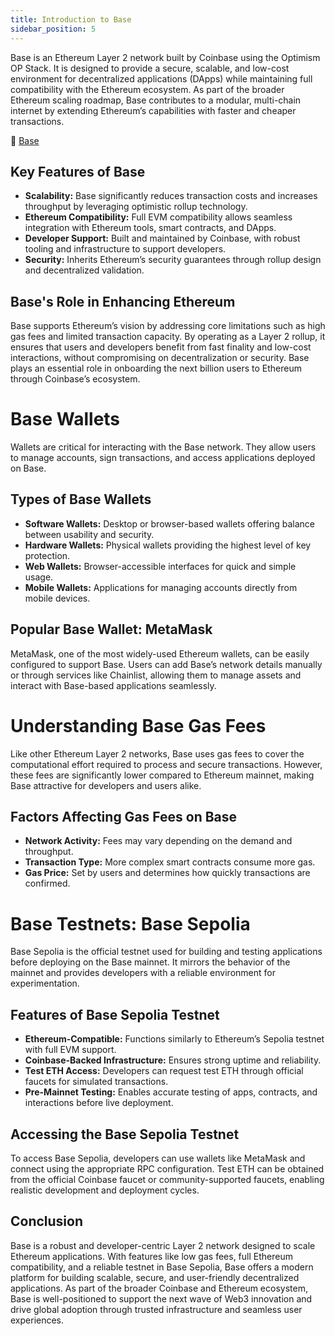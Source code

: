 ```yaml
---
title: Introduction to Base
sidebar_position: 5
---
```


Base is an Ethereum Layer 2 network built by Coinbase using the Optimism OP Stack. It is designed to provide a secure, scalable, and low-cost environment for decentralized applications (DApps) while maintaining full compatibility with the Ethereum ecosystem. As part of the broader Ethereum scaling roadmap, Base contributes to a modular, multi-chain internet by extending Ethereum’s capabilities with faster and cheaper transactions.

🔗 [Base](https://base.org)

## Key Features of Base

- **Scalability:** Base significantly reduces transaction costs and increases throughput by leveraging optimistic rollup technology.
- **Ethereum Compatibility:** Full EVM compatibility allows seamless integration with Ethereum tools, smart contracts, and DApps.
- **Developer Support:** Built and maintained by Coinbase, with robust tooling and infrastructure to support developers.
- **Security:** Inherits Ethereum’s security guarantees through rollup design and decentralized validation.

## Base's Role in Enhancing Ethereum

Base supports Ethereum’s vision by addressing core limitations such as high gas fees and limited transaction capacity. By operating as a Layer 2 rollup, it ensures that users and developers benefit from fast finality and low-cost interactions, without compromising on decentralization or security. Base plays an essential role in onboarding the next billion users to Ethereum through Coinbase’s ecosystem.

# Base Wallets

Wallets are critical for interacting with the Base network. They allow users to manage accounts, sign transactions, and access applications deployed on Base.

## Types of Base Wallets

- **Software Wallets:** Desktop or browser-based wallets offering balance between usability and security.
- **Hardware Wallets:** Physical wallets providing the highest level of key protection.
- **Web Wallets:** Browser-accessible interfaces for quick and simple usage.
- **Mobile Wallets:** Applications for managing accounts directly from mobile devices.

## Popular Base Wallet: MetaMask

MetaMask, one of the most widely-used Ethereum wallets, can be easily configured to support Base. Users can add Base’s network details manually or through services like Chainlist, allowing them to manage assets and interact with Base-based applications seamlessly.

# Understanding Base Gas Fees

Like other Ethereum Layer 2 networks, Base uses gas fees to cover the computational effort required to process and secure transactions. However, these fees are significantly lower compared to Ethereum mainnet, making Base attractive for developers and users alike.

## Factors Affecting Gas Fees on Base

- **Network Activity:** Fees may vary depending on the demand and throughput.
- **Transaction Type:** More complex smart contracts consume more gas.
- **Gas Price:** Set by users and determines how quickly transactions are confirmed.

# Base Testnets: Base Sepolia

Base Sepolia is the official testnet used for building and testing applications before deploying on the Base mainnet. It mirrors the behavior of the mainnet and provides developers with a reliable environment for experimentation.

## Features of Base Sepolia Testnet

- **Ethereum-Compatible:** Functions similarly to Ethereum’s Sepolia testnet with full EVM support.
- **Coinbase-Backed Infrastructure:** Ensures strong uptime and reliability.
- **Test ETH Access:** Developers can request test ETH through official faucets for simulated transactions.
- **Pre-Mainnet Testing:** Enables accurate testing of apps, contracts, and interactions before live deployment.

## Accessing the Base Sepolia Testnet

To access Base Sepolia, developers can use wallets like MetaMask and connect using the appropriate RPC configuration. Test ETH can be obtained from the official Coinbase faucet or community-supported faucets, enabling realistic development and deployment cycles.

## Conclusion

Base is a robust and developer-centric Layer 2 network designed to scale Ethereum applications. With features like low gas fees, full Ethereum compatibility, and a reliable testnet in Base Sepolia, Base offers a modern platform for building scalable, secure, and user-friendly decentralized applications. As part of the broader Coinbase and Ethereum ecosystem, Base is well-positioned to support the next wave of Web3 innovation and drive global adoption through trusted infrastructure and seamless user experiences.
